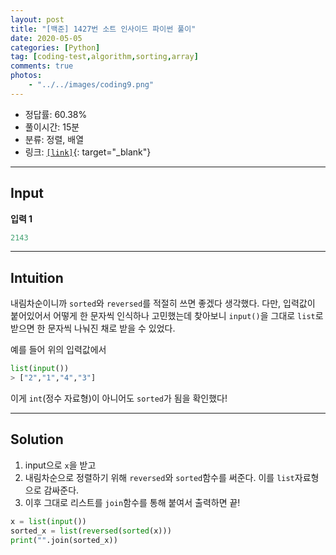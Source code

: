 ```yaml
---
layout: post
title: "[백준] 1427번 소트 인사이드 파이썬 풀이"
date: 2020-05-05
categories: [Python]
tag: [coding-test,algorithm,sorting,array]
comments: true
photos:
    - "../../images/coding9.png"
---
```


* 정답률: 60.38%
* 풀이시간: 15분
* 분류: 정렬, 배열
* 링크: [`[link]`](https://www.acmicpc.net/problem/1427){: target="_blank"}

----
## Input

**입력 1**

~~~~python
2143
~~~~


---
## Intuition

내림차순이니까 `sorted`와 `reversed`를 적절히 쓰면 좋겠다 생각했다.
다만, 입력값이 붙어있어서 어떻게 한 문자씩 인식하나 고민했는데 찾아보니 `input()`을 그대로 `list`로 받으면 
한 문자씩 나눠진 채로 받을 수 있었다.

예를 들어 위의 입력값에서

~~~python
list(input())
> ["2","1","4","3"]
~~~

이게 `int`(정수 자료형)이 아니어도 `sorted`가 됨을 확인했다!


--- 
## Solution

1. input으로 `x`을 받고
2. 내림차순으로 정렬하기 위해 `reversed`와 `sorted`함수를 써준다. 이를 `list`자료형으로 감싸준다.
3. 이후 그대로 리스트를 `join`함수를 통해 붙여서 출력하면 끝!


~~~python
x = list(input())
sorted_x = list(reversed(sorted(x)))
print("".join(sorted_x))
~~~
